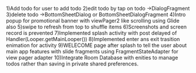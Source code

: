 1)Add todo for user to add todo
2)edit todo by tap on todo ->DialogFragment
3)delete todo ->BottomSheetDialog or BottomSheetDialogFragment
4)Intro popup for promotional banner with viewPager2 like scrolling using Glide also
5)swipe to refresh from top to shuffle items
6)Screenshots and screen record is prevented
7)Implemented splash activity with post delayed of Handler(Looper.getMainLooper())
8)Implemented enter ans exit trasition enimation for activity
9)WELECOME page after splash to tell the user about main app features with slide fragments using FragmentStateAdapter for view pager adapter
10)Integrate Room Database with enities to manage todos rather than saving in private shared preferences.

